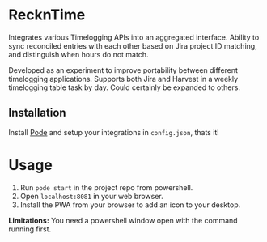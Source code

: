 # RecknTime
Integrates various Timelogging APIs into an aggregated interface. Ability to sync reconciled entries with each other based on Jira project ID matching, and distinguish when hours do not match.

Developed as an experiment to improve portability between different timelogging applications. Supports both Jira and Harvest in a weekly timelogging table task by day. Could certainly be expanded to others.

## Installation
Install [Pode](https://badgerati.github.io/Pode/Getting-Started/Installation/) and setup your integrations in `config.json`, thats it!

# Usage
 1. Run `pode start` in the project repo from powershell.
 2. Open `localhost:8081` in your web browser.
 3. Install the PWA from your browser to add an icon to your desktop.

**Limitations:** You need a powershell window open with the command running first.
